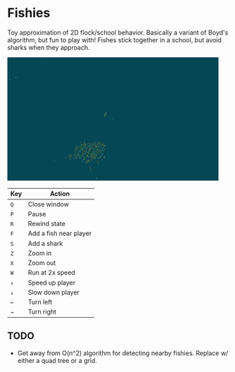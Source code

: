 # Fishies

Toy approximation of 2D flock/school behavior. Basically a variant of Boyd's
algorithm, but fun to play with! Fishes stick together in a school, but avoid
sharks when they approach.

![gameplay demo](https://github.com/SquareWave/fishies/blob/master/demo/giphy.gif?raw=true)

Key | Action
----|-------
`Q` | Close window
`P` | Pause
`R` | Rewind state
`F` | Add a fish near player
`S` | Add a shark
`Z` | Zoom in
`X` | Zoom out
`W` | Run at 2x speed
`↑` | Speed up player
`↓` | Slow down player
`←` | Turn left
`→` | Turn right


## TODO

- Get away from O(n^2) algorithm for detecting nearby fishies. Replace w/ either
  a quad tree or a grid.
